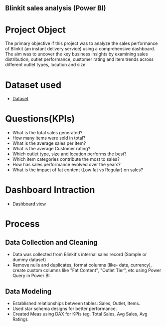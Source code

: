## Blinkit sales analysis (Power BI)

# Project Object
The primary objective if this project was to analyze the sales performance of Blinkit (an instant delivery service) using a comprehensive dashboard. The aim was to uncover the key business insights by examining sales distribution, outlet performance, customer rating and item trends across different outlet types, location and size.

# Dataset used
- <a href="https://github.com/animeshdwived/Blinkit-sales/blob/main/BlinkIT%20Grocery%20Data.xlsx">Dataset</a>

# Questions(KPIs)
- What is the total sales generated?
- How many items were sold in total?
- What is the average sales per item?
- What is the average Customer rating?
- Which outlet type, size and location performs the best?
- Which item categories contribute the most to sales?
- How has sales performance evolved over the years?
- What is the impact of fat content (Low fat vs Regular) on sales?

# Dashboard Intraction
- <a href="https://github.com/animeshdwived/Blinkit-sales/blob/main/blinkit%20sales.png">Dashboard view</a>

# Process
## Data Collection and Cleaning
- Data was collected from Blinkit's internal sales record (Sample or dummy dataset)
- Remove nulls and duplicates, format columns (like- date, currency), create custom columns like "Fat Content", "Outlet Tier", etc using Power Query in Power BI.

## Data Modeling
- Established relationships between tables: Sales, Outlet, Items.
- Used star schema designs for better performance.
- Created Meas using DAX for KPIs (eg. Total Sales, Avg Sales, Avg Rating).

